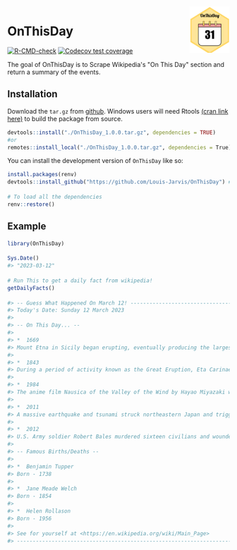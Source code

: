 <img src="man/figures/logo.png" align="right" height="105"/>

# OnThisDay

<!-- badges: start -->

[![R-CMD-check](https://github.com/Louis-Jarvis/OnThisDay/actions/workflows/check-release.yaml/badge.svg)](https://github.com/Louis-Jarvis/OnThisDay/actions/workflows/check-release.yaml)
[![Codecov test coverage](https://codecov.io/gh/r-lib/covr/branch/master/graph/badge.svg)](https://app.codecov.io/gh/r-lib/covr?branch=master)


<!-- badges: end -->

The goal of OnThisDay is to Scrape Wikipedia's "On This Day" section and return a summary of the events.

## Installation

Download the `tar.gz` from [github](https://github.com/Louis-Jarvis/OnThisDay). Windows users will need Rtools [(cran link here)](https://cran.r-project.org/bin/windows/Rtools/) to build the package from source.

``` r
devtools::install("./OnThisDay_1.0.0.tar.gz", dependencies = TRUE)
#or 
remotes::install_local("./OnThisDay_1.0.0.tar.gz", dependencies = True)
```

You can install the development version of `OnThisDay` like so:

``` r
install.packages(renv)
devtools::install_github("https://github.com/Louis-Jarvis/OnThisDay") # requires a github PAT

# To load all the dependencies
renv::restore()
```

## Example

``` r
library(OnThisDay)

Sys.Date()
#> "2023-03-12"

# Run This to get a daily fact from wikipedia!
getDailyFacts()

#> -- Guess What Happened On March 12! --------------------------------------------
#> Today's Date: Sunday 12 March 2023
#> 
#> -- On This Day... --
#> 
#> *  1669
#> Mount Etna in Sicily began erupting, eventually producing the largest lava flow in the volcano's history, and damaging Catania and other towns.
#> 
#> *  1843
#> During a period of activity known as the Great Eruption, Eta Carinae (pictured) briefly became the second-brightest star in the night sky.
#> 
#> *  1984
#> The anime film Nausica of the Valley of the Wind by Hayao Miyazaki was released.
#> 
#> *  2011
#> A massive earthquake and tsunami struck northeastern Japan and triggered a nuclear disaster at the Fukushima Daiichi Nuclear Power Plant.
#> 
#> *  2012
#> U.S. Army soldier Robert Bales murdered sixteen civilians and wounded six others in Kandahar Province, Afghanistan.
#> 
#> -- Famous Births/Deaths --
#> 
#> *  Benjamin Tupper
#> Born - 1738
#> 
#> *  Jane Meade Welch
#> Born - 1854
#> 
#> *  Helen Rollason
#> Born - 1956
#> 
#> See for yourself at <https://en.wikipedia.org/wiki/Main_Page>
#> -------------------------------------------------------------------------------
```
